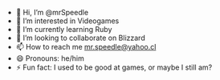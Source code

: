 - 👋 Hi, I’m @mrSpeedle
- 👀 I’m interested in Videogames
- 🌱 I’m currently learning Ruby
- 💞️ I’m looking to collaborate on Blizzard
- 📫 How to reach me mr.speedle@yahoo.cl
- 😄 Pronouns: he/him 
- ⚡ Fun fact: I used to be good at games, or maybe I still am?

<!---
mrSpeedle/mrSpeedle is a ✨ special ✨ repository because its `README.md` (this file) appears on your GitHub profile.
You can click the Preview link to take a look at your changes.
--->

